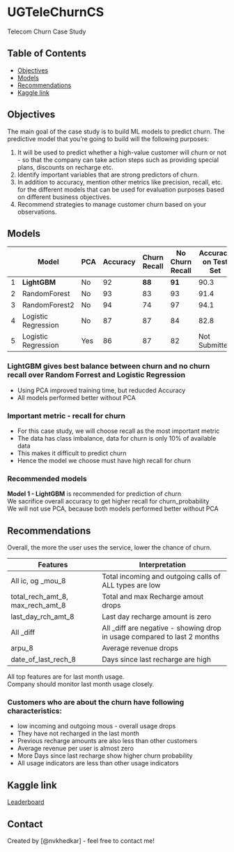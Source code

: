 # UGTeleChurnCS
Telecom Churn Case Study

## Table of Contents
* [Objectives](#objectives)
* [Models](#models)
* [Recommendations](#recommendation)
* [Kaggle link](#kaggle-link)

## Objectives
The main goal of the case study is to build ML models to predict churn. The predictive model that you’re going to build will the following purposes:

1. It will be used to predict whether a high-value customer will churn or not - so that the company can take action steps such as providing special plans, discounts on recharge etc.
1. Identify important variables that are strong predictors of churn. 
1. In addition to accuracy, mention other metrics like precision, recall, etc. for the different models that can be used for evaluation purposes based on different business objectives. 
1. Recommend strategies to manage customer churn based on your observations.
  

## Models

||Model|PCA|Accuracy|Churn Recall|No Churn Recall|Accuracy on Test Set|
|---|---|---|---|---|---|---|
|1|__LightGBM__|No|92|__88__|__91__|90.3|
|2|RandomForest|No|93|83|93|91.4|
|3|RandomForest2|No|94|74|97|94.1|
|4|Logistic Regression|No|87|87|84|82.8|
|5|Logistic Regression|Yes|86|87|82|Not Submitted|
  
  
### LightGBM gives best balance between churn and no churn recall over Random Forrest and Logistic Regression
- Using PCA improved training time, but reducded Accuracy
- All models performed better without PCA

### Important metric - recall for churn
- For this case study, we will choose recall as the most important metric
- The data has class imbalance, data for churn is only 10% of available data
- This makes it difficult to predict churn
- Hence the model we choose must have high recall for churn

### Recommended models
__Model 1 - LightGBM__ is recommended for prediction of churn  
We sacrifice overall accuracy to get higher recall for churn_probability  
We will not use PCA, because both models performed better without PCA  


## Recommendations
Overall, the more the user uses the service, lower the chance of churn.
  
|Features|Interpretation|
|---|---|
|All ic, og \_mou_8|Total incoming and outgoing calls of ALL types are low|
|total_rech_amt_8, max_rech_amt_8|Total and max Recharge amout drops|
|last_day_rch_amt_8|Last day recharge amount is zero|
|All \_diff|All \_diff are negative - showing drop in usage compared to last 2 months|
|arpu_8|Average revenue drops|
|date_of_last_rech_8|Days since last recharge are high|
  
All top features are for last month usage.  
Company should monitor last month usage closely.

### Customers who are about the churn have following characteristics:
- low incoming and outgoing mous - overall usage drops
- They have not recharged in the last month
- Previous recharge amounts are also less than other customers
- Average revenue per user is almost zero
- More Days since last recharge show higher churn probability
- All usage indicators are less than other usage indicators

## Kaggle link
[Leaderboard](https://www.kaggle.com/competitions/telecom-churn-case-study-hackathon-C33/leaderboard)

## Contact
Created by [@nvkhedkar] - feel free to contact me!
